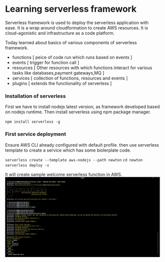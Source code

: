 # Learning serverless framework

Serverless framework is used to deploy the serverless application with ease.
It is a wrap around cloudformation to create AWS resources.
It is cloud-agonistic and infrastructure as a code platform.

Today learned about basics of various components of serverless framework.

- functions [ peice of code run which runs based on events ]
- events [ trigger for function call ]
- resources [ Other resources with which functions interact for various tasks like databases,payment gateways,MQ ]
- services [ collection of functions, resources and events ]
- plugins [ extends the functionality of serverless ]

### Installation of serverless

First we have to install nodejs latest version, as framework developed based on nodejs runtime.
Then install serverless using npm package manager.

`npm install serverless -g`

### First service deployment

Ensure AWS CLI already configured with default profile.
then use serverless template to create a service which has some biolerplate code.

`serverless create --template aws-nodejs --path newton`
`cd newton`
`serverless deploy -v`

It will create sample welcome serverless function in AWS.
![serverless-framework](serverless-framework.jpg)